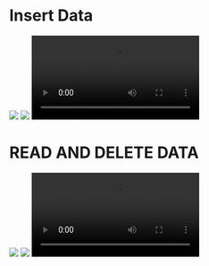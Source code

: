 <h1> Insert Data </h1>
<img src ="https://github.com/user-attachments/assets/8e635c2c-70bc-4dce-84fe-bbfe34b3ee2f">
<img src ="https://github.com/user-attachments/assets/1a1d6964-c699-4435-8750-3e1bc5b03dfb">

<video src="https://github.com/user-attachments/assets/b9738458-36b2-4a97-afa1-efcc5c15b99a">
</video

#

<h1> READ AND DELETE DATA</h1>

<img src ="https://github.com/user-attachments/assets/d9b40360-d52a-444a-80c4-f8e0c4e0017c">
<img src ="https://github.com/user-attachments/assets/7fbbc3f7-0ad8-4b86-b2e5-88f5da91d0fc">

<video src="https://github.com/user-attachments/assets/67170b56-1d35-4569-9f29-04251fdd9319">





